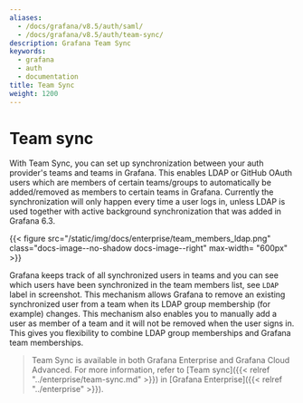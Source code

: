 ```yaml
---
aliases:
  - /docs/grafana/v8.5/auth/saml/
  - /docs/grafana/v8.5/auth/team-sync/
description: Grafana Team Sync
keywords:
  - grafana
  - auth
  - documentation
title: Team Sync
weight: 1200
---
```


# Team sync

With Team Sync, you can set up synchronization between your auth provider's teams and teams in Grafana. This enables LDAP or GitHub OAuth users which are members
of certain teams/groups to automatically be added/removed as members to certain teams in Grafana. Currently the synchronization will only happen every
time a user logs in, unless LDAP is used together with active background synchronization that was added in Grafana 6.3.

{{< figure src="/static/img/docs/enterprise/team_members_ldap.png" class="docs-image--no-shadow docs-image--right" max-width= "600px" >}}

Grafana keeps track of all synchronized users in teams and you can see which users have been synchronized in the team members list, see `LDAP` label in screenshot.
This mechanism allows Grafana to remove an existing synchronized user from a team when its LDAP group membership (for example) changes. This mechanism also enables you to manually add a user as member of a team and it will not be removed when the user signs in. This gives you flexibility to combine LDAP group memberships and Grafana team memberships.

<div class="clearfix"></div>

> Team Sync is available in both Grafana Enterprise and Grafana Cloud Advanced. For more information, refer to [Team sync]({{< relref "../enterprise/team-sync.md" >}}) in [Grafana Enterprise]({{< relref "../enterprise" >}}).
